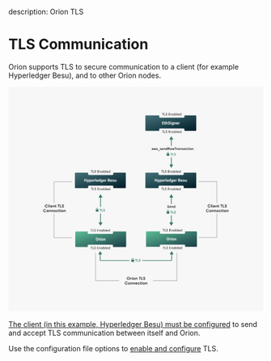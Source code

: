 description: Orion TLS
<!--- END of page meta data -->

# TLS Communication

Orion supports TLS to secure communication to a client
(for example Hyperledger Besu), and to other Orion nodes.

![Orion TLS](../images/Orion_TLS.png)

[The client (in this example, Hyperledger Besu) must be configured](https://besu.hyperledger.org/en/latest/HowTo/Configure/Configure-TLS/) to send and accept TLS communication between itself and Orion.

Use the configuration file options to
[enable and configure](../Tutorials/TLS.md) TLS.
